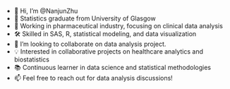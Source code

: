 - 👋 Hi, I’m @NanjunZhu
- 🌱 Statistics graduate from University of Glasgow
- 🧬 Working in pharmaceutical industry, focusing on clinical data analysis
- 🛠️ Skilled in SAS, R, statistical modeling, and data visualization
- 💞️ I’m looking to collaborate on data analysis project.
- 💡 Interested in collaborative projects on healthcare analytics and biostatistics
- 📚 Continuous learner in data science and statistical methodologies
- 📫 Feel free to reach out for data analysis discussions!
<!---
NanjunZhu/NanjunZhu is a ✨ special ✨ repository because its `README.md` (this file) appears on your GitHub profile.
You can click the Preview link to take a look at your changes.
--->
